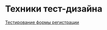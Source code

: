 # Техники тест-дизайна
[Тестирование формы регистрации](https://docs.google.com/spreadsheets/d/1ADKMsEgHS9o-yBOPPNUDAgRMEHsvhT4IgZ6HXiiyqUg/edit#gid=1618612150)
